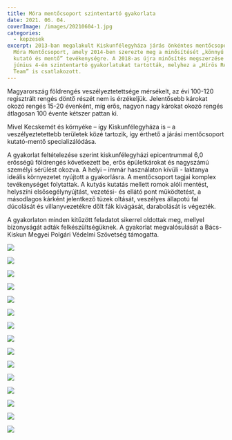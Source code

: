 ```yaml
---
title: Móra mentőcsoport szintentartó gyakorlata
date: 2021. 06. 04.
coverImage: /images/20210604-1.jpg
categories:
  - kepzesek
excerpt: 2013-ban megalakult Kiskunfélegyháza járás önkéntes mentőcsoportja, a
  Móra Mentőcsoport, amely 2014-ben szerezte meg a minősítését „könnyű városi
  kutató és mentő” tevékenységre. A 2018-as újra minősítés megszerzése után most
  június 4-én szintentartó gyakorlatukat tartották, melyhez a „Hírös Rescue
  Team” is csatlakozott.
---
```

Magyarország földrengés veszélyeztetettsége mérsékelt, az évi 100-120 regisztrált rengés döntő részét nem is érzékeljük. Jelentősebb károkat okozó rengés 15-20 évenként, míg erős, nagyon nagy károkat okozó rengés átlagosan 100 évente kétszer pattan ki.

Mivel Kecskemét és környéke – így Kiskunfélegyháza is – a veszélyeztetettebb területek közé tartozik, így érthető a járási mentőcsoport kutató-mentő specializálódása.

A gyakorlat feltételezése szerint kiskunfélegyházi epicentrummal 6,0 erősségű földrengés következett be, erős épületkárokat és nagyszámú személyi sérülést okozva. A helyi – immár használaton kívüli - laktanya ideális környezetet nyújtott a gyakorlásra. A mentőcsoport tagjai komplex tevékenységet folytattak. A kutyás kutatás mellett romok alóli mentést, helyszíni elsősegélynyújtást, vezetési- és ellátó pont működtetést, a másodlagos kárként jelentkező tüzek oltását, veszélyes állapotú fal dúcolását és villanyvezetékre dőlt fák kivágását, darabolását is végezték.

A gyakorlaton minden kitűzött feladatot sikerrel oldottak meg, mellyel bizonyságát adták felkészültségüknek. A gyakorlat megvalósulását a Bács-Kiskun Megyei Polgári Védelmi Szövetség támogatta.

![](/images/20210604-2.jpg)

![](/images/20210604-3.jpg)

![](/images/20210604-4.jpg)

![](/images/20210604-5.jpg)

![](/images/20210604-6.jpg)

![](/images/20210604-7.jpg)

![](/images/20210604-8.jpg)

![](/images/20210604-9.jpg)

![](/images/20210604-10.jpg)

![](/images/20210604-11.jpg)

![](/images/20210604-12.jpg)

![](/images/20210604-13.jpg)

![](/images/20210604-14.jpg)

![](/images/20210604-15.jpg)

![](/images/20210604-16.jpg)
